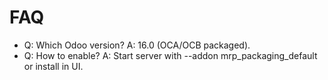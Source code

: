 # FAQ

- Q: Which Odoo version? A: 16.0 (OCA/OCB packaged).
- Q: How to enable? A: Start server with --addon mrp_packaging_default or install in UI.
